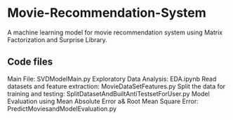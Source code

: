 # Movie-Recommendation-System
A machine learning model for movie recommendation system using Matrix Factorization and Surprise Library.

## Code files
Main File: SVDModelMain.py
Exploratory Data Analysis: EDA.ipynb
Read datasets and feature extraction: MovieDataSetFeatures.py
Split the data for training and testing: SplitDatasetAndBuiltAntiTestsetForUser.py
Model Evaluation using Mean Absolute Error a& Root Mean Square Error: PredictMoviesandModelEvaluation.py
